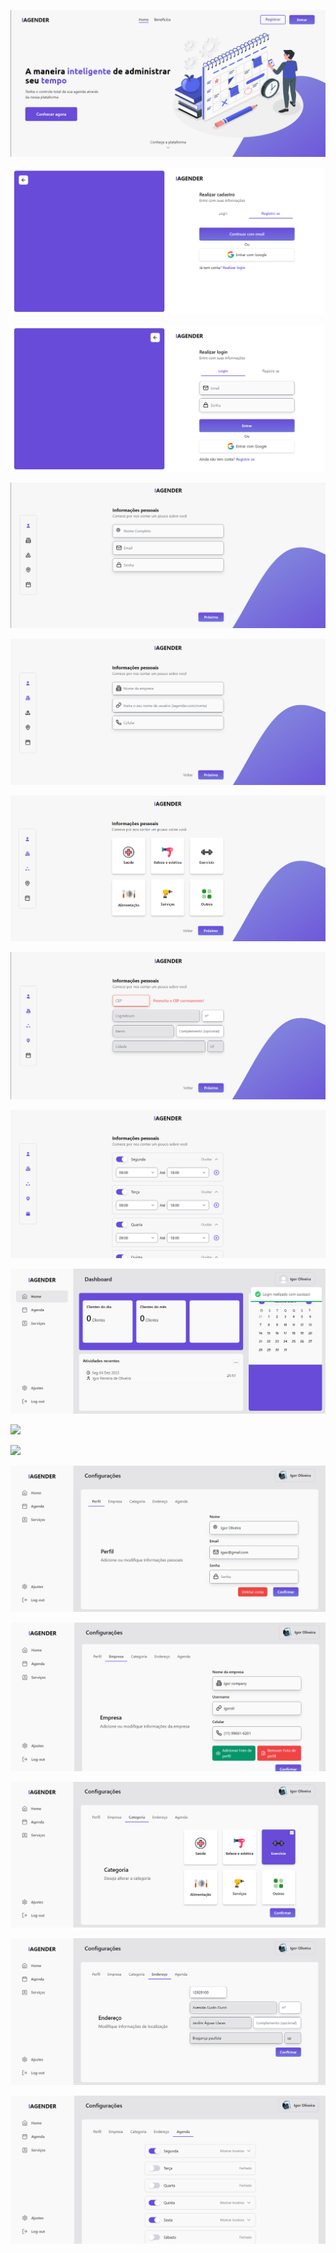 ![](./static/assets/readme-photo/interface001.png)

![](./static/assets/readme-photo/interface002.png)

![](./static/assets/readme-photo/interface003.png)

![](./static/assets/readme-photo/interface004.png)

![](./static/assets/readme-photo/interface005.png)

![](./static/assets/readme-photo/interface006.png)

![](./static/assets/readme-photo/interface007.png)

![](./static/assets/readme-photo/interface008.png)

![](./static/assets/readme-photo/interface019.png)

![](./static/assets/readme-photo/interface009.png)

![](./static/assets/readme-photo/interface010.png)

![](./static/assets/readme-photo/interface011.png)

![](./static/assets/readme-photo/interface012.png)

![](./static/assets/readme-photo/interface013.png)

![](./static/assets/readme-photo/interface014.png)

![](./static/assets/readme-photo/interface015.png)
